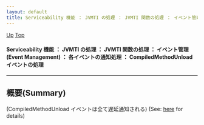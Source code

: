 ```yaml
---
layout: default
title: Serviceability 機能 ： JVMTI の処理 ： JVMTI 関数の処理 ： イベント管理 (Event Management) ： 各イベントの通知処理 ： CompiledMethodUnload イベントの処理
---
```

[Up](no29359PS.html) [Top](../index.html)

#### Serviceability 機能 ： JVMTI の処理 ： JVMTI 関数の処理 ： イベント管理 (Event Management) ： 各イベントの通知処理 ： CompiledMethodUnload イベントの処理

--- 
## 概要(Summary)
(CompiledMethodUnload イベントは全て遅延通知される) (See: [here](no3718UPQ.html) for details)







